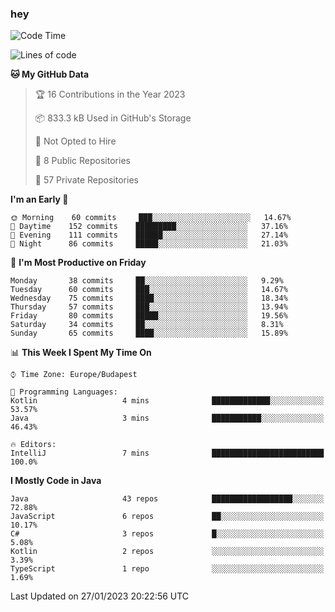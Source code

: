 ### hey

<!--START_SECTION:waka-->
![Code Time](http://img.shields.io/badge/Code%20Time-881%20hrs%2021%20mins-blue)

![Lines of code](https://img.shields.io/badge/From%20Hello%20World%20I%27ve%20Written-651%20Thousand%20lines%20of%20code-blue)

**🐱 My GitHub Data** 

> 🏆 16 Contributions in the Year 2023
 > 
> 📦 833.3 kB Used in GitHub's Storage 
 > 
> 🚫 Not Opted to Hire
 > 
> 📜 8 Public Repositories 
 > 
> 🔑 57 Private Repositories  
 > 
**I'm an Early 🐤** 

```text
🌞 Morning    60 commits     ███░░░░░░░░░░░░░░░░░░░░░░   14.67% 
🌆 Daytime    152 commits    █████████░░░░░░░░░░░░░░░░   37.16% 
🌃 Evening    111 commits    ██████░░░░░░░░░░░░░░░░░░░   27.14% 
🌙 Night      86 commits     █████░░░░░░░░░░░░░░░░░░░░   21.03%

```
📅 **I'm Most Productive on Friday** 

```text
Monday       38 commits     ██░░░░░░░░░░░░░░░░░░░░░░░   9.29% 
Tuesday      60 commits     ███░░░░░░░░░░░░░░░░░░░░░░   14.67% 
Wednesday    75 commits     ████░░░░░░░░░░░░░░░░░░░░░   18.34% 
Thursday     57 commits     ███░░░░░░░░░░░░░░░░░░░░░░   13.94% 
Friday       80 commits     █████░░░░░░░░░░░░░░░░░░░░   19.56% 
Saturday     34 commits     ██░░░░░░░░░░░░░░░░░░░░░░░   8.31% 
Sunday       65 commits     ████░░░░░░░░░░░░░░░░░░░░░   15.89%

```


📊 **This Week I Spent My Time On** 

```text
⌚︎ Time Zone: Europe/Budapest

💬 Programming Languages: 
Kotlin                   4 mins              █████████████░░░░░░░░░░░░   53.57% 
Java                     3 mins              ███████████░░░░░░░░░░░░░░   46.43%

🔥 Editors: 
IntelliJ                 7 mins              █████████████████████████   100.0%

```

**I Mostly Code in Java** 

```text
Java                     43 repos            ██████████████████░░░░░░░   72.88% 
JavaScript               6 repos             ██░░░░░░░░░░░░░░░░░░░░░░░   10.17% 
C#                       3 repos             █░░░░░░░░░░░░░░░░░░░░░░░░   5.08% 
Kotlin                   2 repos             ░░░░░░░░░░░░░░░░░░░░░░░░░   3.39% 
TypeScript               1 repo              ░░░░░░░░░░░░░░░░░░░░░░░░░   1.69%

```



 Last Updated on 27/01/2023 20:22:56 UTC
<!--END_SECTION:waka-->
